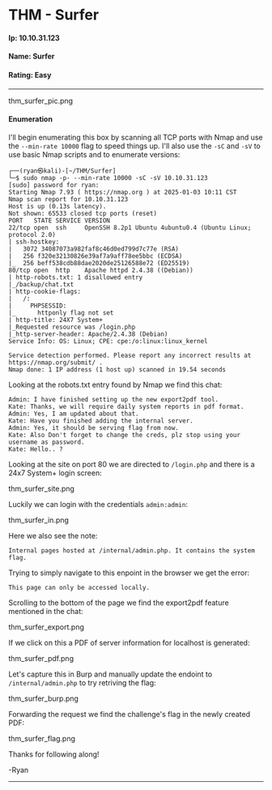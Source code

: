 # THM - Surfer

#### Ip: 10.10.31.123
#### Name: Surfer
#### Rating: Easy

------------------------------------------------

thm_surfer_pic.png

#### Enumeration

I'll begin enumerating this box by scanning all TCP ports with Nmap and use the `--min-rate 10000` flag to speed things up. I'll also use the `-sC` and `-sV` to use basic Nmap scripts and to enumerate versions:

```
┌──(ryan㉿kali)-[~/THM/Surfer]
└─$ sudo nmap -p- --min-rate 10000 -sC -sV 10.10.31.123
[sudo] password for ryan: 
Starting Nmap 7.93 ( https://nmap.org ) at 2025-01-03 10:11 CST
Nmap scan report for 10.10.31.123
Host is up (0.13s latency).
Not shown: 65533 closed tcp ports (reset)
PORT   STATE SERVICE VERSION
22/tcp open  ssh     OpenSSH 8.2p1 Ubuntu 4ubuntu0.4 (Ubuntu Linux; protocol 2.0)
| ssh-hostkey: 
|   3072 34087073a982faf8c46d0ed799d7c77e (RSA)
|   256 f320e32130826e39af7a9aff78ee5bbc (ECDSA)
|_  256 beff538cdb88dae2020de25126588e72 (ED25519)
80/tcp open  http    Apache httpd 2.4.38 ((Debian))
| http-robots.txt: 1 disallowed entry 
|_/backup/chat.txt
| http-cookie-flags: 
|   /: 
|     PHPSESSID: 
|_      httponly flag not set
| http-title: 24X7 System+
|_Requested resource was /login.php
|_http-server-header: Apache/2.4.38 (Debian)
Service Info: OS: Linux; CPE: cpe:/o:linux:linux_kernel

Service detection performed. Please report any incorrect results at https://nmap.org/submit/ .
Nmap done: 1 IP address (1 host up) scanned in 19.54 seconds
```

Looking at the robots.txt entry found by Nmap we find this chat:

```
Admin: I have finished setting up the new export2pdf tool.
Kate: Thanks, we will require daily system reports in pdf format.
Admin: Yes, I am updated about that.
Kate: Have you finished adding the internal server.
Admin: Yes, it should be serving flag from now.
Kate: Also Don't forget to change the creds, plz stop using your username as password.
Kate: Hello.. ?
```

Looking at the site on port 80 we are directed to `/login.php` and there is a 24x7 System+ login screen:

thm_surfer_site.png

Luckily we can login with the credentials `admin:admin`:

thm_surfer_in.png

Here we also see the note:

```
Internal pages hosted at /internal/admin.php. It contains the system flag.
```
Trying to simply navigate to this enpoint in the browser we get the error:

```
This page can only be accessed locally.
```

Scrolling to the bottom of the page we find the export2pdf feature mentioned in the chat:

thm_surfer_export.png

If we click on this a PDF of server information for localhost is generated:

thm_surfer_pdf.png

Let's capture this in Burp and manually update the endoint to `/internal/admin.php` to try retriving the flag:

thm_surfer_burp.png

Forwarding the request we find the challenge's flag in the newly created PDF:

thm_surfer_flag.png

Thanks for following along!

-Ryan

------------------------------------------------------